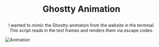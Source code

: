 <h1>
  <p align="center">
    <br>Ghostty Animation
  </p>
</h1>
<p align="center">
 I wanted to mimic the Ghostty animation from the website in the terminal.
 This script reads in the text frames and renders them via escape codes.
</p>
<p align="center">
  
  ![Animation](animation.gif?raw=true)
</p>
